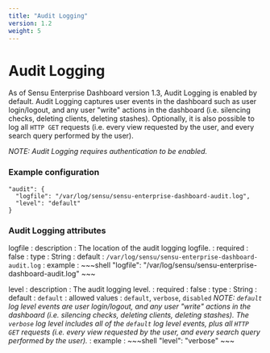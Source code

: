 ```yaml
---
title: "Audit Logging"
version: 1.2
weight: 5
---
```


# Audit Logging

As of Sensu Enterprise Dashboard version 1.3, Audit Logging is enabled by
default. Audit Logging captures user events in the dashboard such as user
login/logout, and any user "write" actions in the dashboard (i.e. silencing
checks, deleting clients, deleting stashes). Optionally, it is also possible to
log all `HTTP GET` requests (i.e. every view requested by the user, and every
search query performed by the user).

_NOTE: Audit Logging requires authentication to be enabled._

### Example configuration

~~~ shell
"audit": {
  "logfile": "/var/log/sensu/sensu-enterprise-dashboard-audit.log",
  "level": "default"
}
~~~

### Audit Logging attributes

logfile
: description
  : The location of the audit logging logfile.
: required
  : false
: type
  : String
: default
  : `/var/log/sensu/sensu-enterprise-dashboard-audit.log`
: example
  : ~~~shell
    "logfile": "/var/log/sensu/sensu-enterprise-dashboard-audit.log"
    ~~~

level
: description
  : The audit logging level.
: required
  : false
: type
  : String
: default
  : `default`
: allowed values
  : `default`, `verbose`, `disabled`
  _NOTE: `default` log level events are user login/logout, and any user "write"
  actions in the dashboard (i.e. silencing checks, deleting clients, deleting
  stashes). The `verbose` log level includes all of the `default` log level
  events, plus all `HTTP GET` requests (i.e. every view requested by the user,
  and every search query performed by the user)._
: example
  : ~~~shell
    "level": "verbose"
    ~~~
